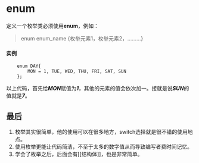 # enum
定义一个枚举类必须使用**enum**，例如：
> enum enum_name {枚举元素1，枚举元素2，.........}

#### 实例
		enum DAY{
			MON = 1, TUE, WED, THU, FRI, SAT, SUN
		};
以上代码，首先给***MON***赋值为***1***，其他的元素的值会依次加一。接就是说***SUN***的值就是***7***。

## 最后
1. 枚举其实很简单，他的使用可以在很多地方，switch选择就是很不错的使用地点。
2. 使用枚举更能让代码简洁，不至于太多的数字值从而导致编写者费时间记忆。
3. 学会了枚举之后，后面会有[[结构体]]，也是非常简单。
